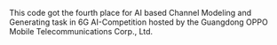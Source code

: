 This code got the fourth place for AI based Channel Modeling and Generating task in 6G AI-Competition hosted by the Guangdong OPPO Mobile Telecommunications Corp., Ltd.
